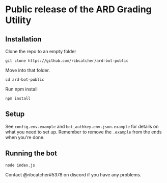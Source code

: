 # Public release of the ARD Grading Utility

## Installation

Clone the repo to an empty folder

```git clone https://github.com/ribcatcher/ard-bot-public```

Move into that folder.

```cd ard-bot-public```

Run npm install

```npm install```

## Setup
See `config.env.example` and `bot_authkey.env.json.example` for details on what you need to set up.
Remember to remove the `.example` from the ends when you're done.

## Running the bot

```node index.js```

Contact @ribcatcher#5378 on discord if you have any problems.
